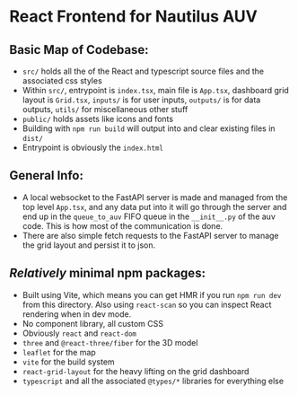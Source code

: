 # React Frontend for Nautilus AUV
## Basic Map of Codebase:
* `src/` holds all the of the React and typescript source files and the associated css styles
* Within `src/`, entrypoint is `index.tsx`, main file is `App.tsx`, dashboard grid layout is `Grid.tsx`, `inputs/` is for user inputs, `outputs/` is for data outputs, `utils/` for miscellaneous other stuff
* `public/` holds assets like icons and fonts
* Building with `npm run build` will output into and clear existing files in `dist/`
* Entrypoint is obviously the `index.html`

## General Info:
* A local websocket to the FastAPI server is made and managed from the top level `App.tsx`, and any data put into it will go through the server and end up in the `queue_to_auv` FIFO queue in the `__init__.py` of the auv code. This is how most of the communication is done.
* There are also simple fetch requests to the FastAPI server to manage the grid layout and persist it to json.

## *Relatively* minimal npm packages:
* Built using Vite, which means you can get HMR if you run `npm run dev` from this directory. Also using `react-scan` so you can inspect React rendering when in dev mode.
* No component library, all custom CSS
* Obviously `react` and `react-dom`
* `three` and `@react-three/fiber` for the 3D model
* `leaflet` for the map
* `vite` for the build system
* `react-grid-layout` for the heavy lifting on the grid dashboard
* `typescript` and all the associated `@types/*` libraries for everything else
